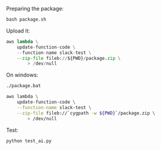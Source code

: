 

Preparing the package:

```python
bash package.sh
```

Upload it:

```python
aws lambda \
    update-function-code \
    --function-name slack-test \
    --zip-file fileb://${PWD}/package.zip \
        > /dev/null
```

On windows:

```bash
./package.bat

aws lambda \
    update-function-code \
    --function-name slack-test \
    --zip-file fileb://`cygpath -w ${PWD}`/package.zip \
        > /dev/null
```


Test:

```bash
python test_ai.py
```
